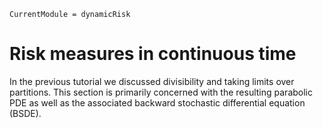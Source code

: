 ```@meta
CurrentModule = dynamicRisk
```

# Risk measures in continuous time

In the previous tutorial we discussed divisibility and taking limits over partitions. This section is primarily concerned with the resulting parabolic PDE as well as the associated backward stochastic differential equation (BSDE).